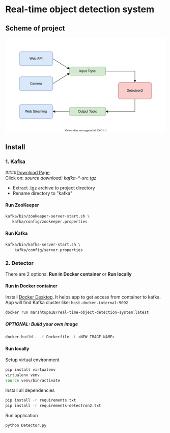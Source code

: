 # Real-time object detection system

## Scheme of project

![image](scheme.svg)

## Install

### 1. Kafka

####[Download Page](https://kafka.apache.org/downloads)  
Click on: *source download: kafka-\*-src.tgz*

- Extract .tgz archive to project directory
- Rename directory to "kafka"

#### Run ZooKeeper
```bash
kafka/bin/zookeeper-server-start.sh \
   kafka/config/zookeeper.properties
```

#### Run Kafka
```bash
kafka/bin/kafka-server-start.sh \
    kafka/config/server.properties
```

### 2. Detector

There are 2 options: **Run in Docker container** or **Run locally**

#### Run in Docker container

Install [Docker Desktop](https://www.docker.com/products/docker-desktop). It helps app to get access from container to kafka.<br>
App will find Kafka cluster like: `host.docker.internal:9092`

```bash
docker run marshtupa18/real-time-object-detection-system:latest
```

##### OPTIONAL: Build your own image

```bash
docker build . -f Dockerfile -t <NEW_IMAGE_NAME>
```

#### Run locally

Setup virtual environment
```bash
pip install virtualenv
virtualenv venv
source venv/bin/activate
```

Install all dependencies
```bash
pip install -r requirements.txt
pip install -r requirements-detectron2.txt
```
Run application
```bash
python Detector.py
```

### 
